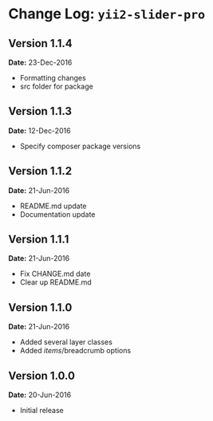 Change Log: `yii2-slider-pro`
=============================

## Version 1.1.4

**Date:** 23-Dec-2016

- Formatting changes
- src folder for package 

## Version 1.1.3

**Date:** 12-Dec-2016

- Specify composer package versions

## Version 1.1.2

**Date:** 21-Jun-2016

- README.md update
- Documentation update

## Version 1.1.1

**Date:** 21-Jun-2016

- Fix CHANGE.md date
- Clear up README.md


## Version 1.1.0

**Date:** 21-Jun-2016

- Added several layer classes
- Added $items/$breadcrumb options


## Version 1.0.0

**Date:** 20-Jun-2016

- Initial release